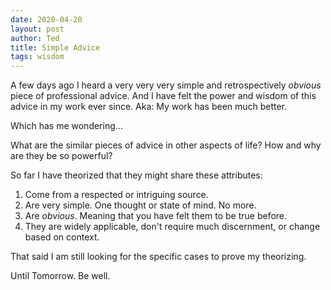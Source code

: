 ```yaml
---
date: 2020-04-20
layout: post
author: Ted
title: Simple Advice
tags: wisdom
---
```

A few days ago I heard a very very very simple and retrospectively _obvious_ piece of professional advice. And I have felt the power and wisdom of this advice in my work ever since. Aka: My work has been much better.

Which has me wondering...

What are the similar pieces of advice in other aspects of life? How and why are they be so powerful?

So far I have theorized that they might share these attributes:

1. Come from a respected or intriguing source.
2. Are very simple. One thought or state of mind. No more.
3. Are _obvious_. Meaning that you have felt them to be true before.
4. They are widely applicable, don't require much discernment, or change based on context.

That said I am still looking for the specific cases to prove my theorizing.

Until Tomorrow. Be well.
